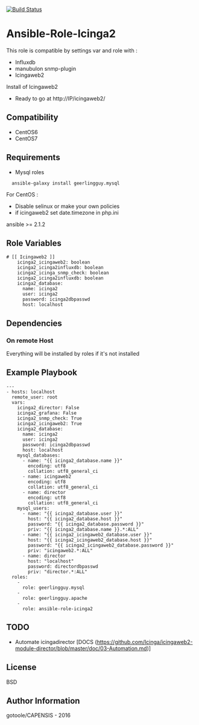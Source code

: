 [![Build Status](https://travis-ci.org/bashrc666/ansible-role-icinga2.svg?branch=master)](https://travis-ci.org/bashrc666/ansible-role-icinga2)

Ansible-Role-Icinga2
=======

This role is compatible by settings var and role with :

 - Influxdb
 - manubulon snmp-plugin
 - Icingaweb2


Install of Icingaweb2

 - Ready to go at http://IP/icingaweb2/

Compatibility
-------------
 - CentOS6
 - CentOS7

Requirements
------------

- Mysql roles
```
  ansible-galaxy install geerlingguy.mysql
```

For CentOS :
 - Disable selinux or make your own policies
 - if icingaweb2 set date.timezone in php.ini

ansible >= 2.1.2

Role Variables
--------------

```
# [[ Icingaweb2 ]]
    icinga2_icingaweb2: boolean
    icinga2_icinga2influxdb: boolean
    icinga2_icinga_snmp_check: boolean
    icinga2_icinga2influxdb: boolean
    icinga2_database:
      name: icinga2
      user: icinga2
      password: icinga2dbpasswd
      host: localhost
```

Dependencies
------------

### On remote Host

Everything will be installed by roles if it's not installed

Example Playbook
----------------

```
---
- hosts: localhost
  remote_user: root
  vars:
    icinga2_director: False
    icinga2_grafana: False
    icinga2_snmp_check: True
    icinga2_icingaweb2: True
    icinga2_database:
      name: icinga2
      user: icinga2
      password: icinga2dbpasswd
      host: localhost
    mysql_databases:
      - name: "{{ icinga2_database.name }}"
        encoding: utf8
        collation: utf8_general_ci
      - name: icingaweb2
        encoding: utf8
        collation: utf8_general_ci
      - name: director
        encoding: utf8
        collation: utf8_general_ci
    mysql_users:
      - name: "{{ icinga2_database.user }}"
        host: "{{ icinga2_database.host }}"
        password: "{{ icinga2_database.password }}"
        priv: "{{ icinga2_database.name }}.*:ALL"
      - name: "{{ icinga2_icingaweb2_database.user }}"
        host: "{{ icinga2_icingaweb2_database.host }}"
        password: "{{ icinga2_icingaweb2_database.password }}"
        priv: "icingaweb2.*:ALL"
      - name: director
        host: "localhost"
        password: directordbpasswd
        priv: "director.*:ALL"
  roles:
    -
      role: geerlingguy.mysql
    -
      role: geerlingguy.apache
    -
      role: ansible-role-icinga2
```

TODO
----

- Automate icingadirector 
[DOCS (https://github.com/Icinga/icingaweb2-module-director/blob/master/doc/03-Automation.md)]


License
-------

BSD

Author Information
------------------

gotoole/CAPENSIS - 2016
